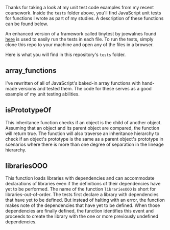 Thanks for taking a look at my unit test code examples from my recent coursework. Inside the ```tests``` folder above, you'll find JavaScript unit tests for functions I wrote as part of my studies. A description of these functions can be found below.

An enhanced version of a framework called tinytest by joewalnes found [here](https://github.com/joewalnes/jstinytest) is used to easily run the tests in each file. To run the tests, simply clone this repo to your machine and open any of the files in a browser. 

Here is what you will find in this repository's ```tests``` folder.

array_functions
---------------

I've rewritten of all of JavaScript's baked-in array functions with hand-made versions and tested them. The code for these serves as a good example of my unit testing abilities.

isPrototypeOf
-------------

This inheritance function checks if an object is the child of another object. Assuming that an object and its parent object are compared, the function will return true. The function will also traverse an inheritance hierarchy to check if an object's prototype is the same as a parent object's prototype in scenarios where there is more than one degree of separation in the lineage hierarchy.

librariesOOO
------------

This function loads libraries with dependencies and can accommodate declarations of libraries even if the definitions of their dependencies have yet to be performed. The name of the function ```librariesOOO``` is short for libraries-out-of-order. The tests first declare a library with dependencies that have yet to be defined. But instead of halting with an error, the function makes note of the dependencies that have yet to be defined. When those dependencies are finally defined, the function identifies this event and proceeds to create the library with the one or more previously undefined dependencies.
